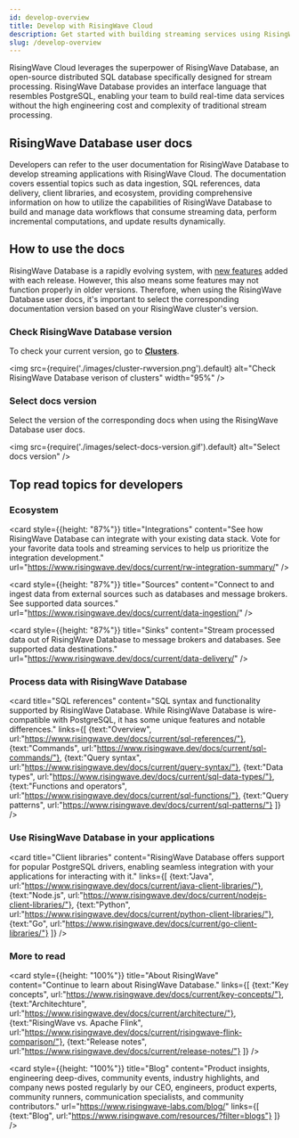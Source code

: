 ```yaml
---
id: develop-overview
title: Develop with RisingWave Cloud
description: Get started with building streaming services using RisingWave Cloud.
slug: /develop-overview
---
```


RisingWave Cloud leverages the superpower of RisingWave Database, an open-source distributed SQL database specifically designed for stream processing. RisingWave Database provides an interface language that resembles PostgreSQL, enabling your team to build real-time data services without the high engineering cost and complexity of traditional stream processing.

## RisingWave Database user docs

Developers can refer to the user documentation for RisingWave Database to develop streaming applications with RisingWave Cloud. The documentation covers essential topics such as data ingestion, SQL references, data delivery, client libraries, and ecosystem, providing comprehensive information on how to utilize the capabilities of RisingWave Database to build and manage data workflows that consume streaming data, perform incremental computations, and update results dynamically.

<defaultButton text="RisingWave Database user docs" url="https://www.risingwave.dev/docs/current/intro/"/> <lightButton text="See recommended topics" cloud="develop-overview#top-read-topics-for-developers"/>

## How to use the docs

RisingWave Database is a rapidly evolving system, with [new features](https://www.risingwave.dev/docs/current/release-notes/) added with each release. However, this also means some features may not function properly in older versions. Therefore, when using the RisingWave Database user docs, it's important to select the corresponding documentation version based on your RisingWave cluster's version.


<grid
 container
 direction="row"
 spacing="15"
 justifyContent="space-between"
 justifyItems="stretch"
 alignItems="baseline">

<grid item xs={6} md={6}>

### Check RisingWave Database version

To check your current version, go to [**Clusters**](https://risingwave.cloud/clusters/).

<img
  src={require('./images/cluster-rwversion.png').default}
  alt="Check RisingWave Database verison of clusters"
  width="95%"
/>

</grid>

<grid item xs={6} md={6}>

### Select docs version

Select the version of the corresponding docs when using the RisingWave Database user docs.

<img
  src={require('./images/select-docs-version.gif').default}
  alt="Select docs version"
/>
  
</grid>

</grid>

## Top read topics for developers

### Ecosystem

<grid
 container
 direction="row"
 spacing="15"
 justifyContent="space-between"
 justifyItems="stretch"
 alignItems="stretch">

<grid item xs={12} sm={6} md={4}>

 <card
 style={{height: "87%"}}
 title="Integrations"
 content="See how RisingWave Database can integrate with your existing data stack. Vote for your favorite data tools and streaming services to help us prioritize the integration development."
 url="https://www.risingwave.dev/docs/current/rw-integration-summary/"
 />

</grid>

<grid item xs={12} sm={6} md={4}>

 <card
 style={{height: "87%"}}
 title="Sources"
 content="Connect to and ingest data from external sources such as databases and message brokers. See supported data sources."
 url="https://www.risingwave.dev/docs/current/data-ingestion/"
 />
  
</grid>

<grid item xs={12} sm={6} md={4}>

<card
 style={{height: "87%"}}
 title="Sinks"
 content="Stream processed data out of RisingWave Database to message brokers and databases. See supported data destinations."
 url="https://www.risingwave.dev/docs/current/data-delivery/"
 />
  
</grid>

</grid>

### Process data with RisingWave Database

<card
title="SQL references"
content="SQL syntax and functionality supported by RisingWave Database. While RisingWave Database is wire-compatible with PostgreSQL, it has some unique features and notable differences."
links={[
{text:"Overview", url:"https://www.risingwave.dev/docs/current/sql-references/"},
{text:"Commands", url:"https://www.risingwave.dev/docs/current/sql-commands/"},
{text:"Query syntax", url:"https://www.risingwave.dev/docs/current/query-syntax/"},
{text:"Data types", url:"https://www.risingwave.dev/docs/current/sql-data-types/"},
{text:"Functions and operators", url:"https://www.risingwave.dev/docs/current/sql-functions/"},
{text:"Query patterns", url:"https://www.risingwave.dev/docs/current/sql-patterns/"}
]}
/>

### Use RisingWave Database in your applications

<card
title="Client libraries"
content="RisingWave Database offers support for popular PostgreSQL drivers, enabling seamless integration with your applications for interacting with it."
links={[
{text:"Java", url:"https://www.risingwave.dev/docs/current/java-client-libraries/"},
{text:"Node.js", url:"https://www.risingwave.dev/docs/current/nodejs-client-libraries/"},
{text:"Python", url:"https://www.risingwave.dev/docs/current/python-client-libraries/"},
{text:"Go", url:"https://www.risingwave.dev/docs/current/go-client-libraries/"}
]}
/>

### More to read

 <grid
 container
 direction="row"
 spacing="15"
 justifyContent="space-between"
 justifyItems="stretch"
 alignItems="stretch">

<grid item xs={12} sm={6} md={6}>

 <card
 style={{height: "100%"}}
 title="About RisingWave"
 content="Continue to learn about RisingWave Database."
 links={[
 {text:"Key concepts", url:"https://www.risingwave.dev/docs/current/key-concepts/"},
 {text:"Architechture", url:"https://www.risingwave.dev/docs/current/architecture/"},
 {text:"RisingWave vs. Apache Flink", url:"https://www.risingwave.dev/docs/current/risingwave-flink-comparison/"},
 {text:"Release notes", url:"https://www.risingwave.dev/docs/current/release-notes/"}
 ]}
 />

</grid>

<grid item xs={12} sm={6} md={6}>

<card
 style={{height: "100%"}}
 title="Blog"
 content="Product insights, engineering deep-dives, community events, industry highlights, and company news posted regularly by our CEO, engineers, product experts, community runners, communication specialists, and community contributors."
 url="https://www.risingwave-labs.com/blog/"
 links={[
 {text:"Blog", url:"https://www.risingwave.com/resources/?filter=blogs"}
 ]}
 />
  
</grid>

</grid>